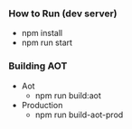 
### How to Run (dev server)
- npm install
- npm run start

### Building AOT
- Aot
  - npm run build:aot
- Production
  - npm run build-aot-prod



